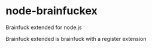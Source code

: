 node-brainfuckex
================

Brainfuck extended for node.js

Brainfuck extended is brainfuck with a register extension
